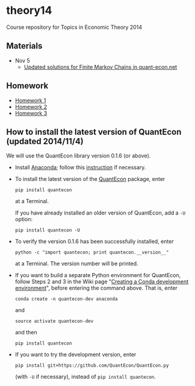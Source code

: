theory14
========

Course repository for Topics in Economic Theory 2014

## Materials

* Nov 5
  * [Updated solutions for Finite Markov Chains in quant-econ.net](http://nbviewer.ipython.org/github/oyamad/theory14/blob/master/markov/finite_mc_solutions_updated.ipynb)


## Homework

* [Homework 1](hw01)
* [Homework 2](hw02)
* [Homework 3](hw03)


## How to install the latest version of QuantEcon (updated 2014/11/4)

We will use the QuantEcon library version 0.1.6 (or above).

* Install [Anaconda](http://continuum.io/downloads);
  follow this [instruction](http://quant-econ.net/py/getting_started.html#installing-anaconda)
  if necessary.

* To install the latest version of
  the [QuantEcon](https://github.com/QuantEcon/QuantEcon.py) package,
  enter

  ```
  pip install quantecon
  ```

  at a Terminal.

  If you have already installed an older version of QuantEcon,
  add a `-U` option:

  ```
  pip install quantecon -U
  ```

* To verify the version 0.1.6 has been successfully installed,
  enter

  ```
  python -c "import quantecon; print quantecon.__version__"
  ```

  at a Terminal.
  The version number will be printed.

* If you want to build a separate Python environment for QuantEcon,
  follow Steps 2 and 3 in the Wiki page
  "[Creating a Conda development environment](https://github.com/QuantEcon/QuantEcon.py/wiki/Creating-a-Conda-development-environment)",
  before entering the command above.
  That is, enter

  ```
  conda create -n quantecon-dev anaconda
  ```

  and

  ```
  source activate quantecon-dev
  ```

  and then

  ```
  pip install quantecon
  ```

* If you want to try the development version, enter

  ```
  pip install git+https://github.com/QuantEcon/QuantEcon.py
  ```

  (with `-U` if necessary),
  instead of `pip install quantecon`.
